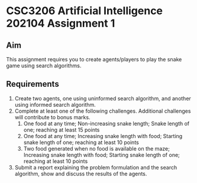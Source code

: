# CSC3206 Artificial Intelligence 202104 Assignment 1

## Aim

This assignment requires you to create agents/players to play the snake game using search algorithms.

## Requirements

1. Create two agents, one using uninformed search algorithm, and another using informed search algorithm.
2. Complete at least one of the following challenges. Additional challenges will contribute to bonus marks.
   1. One food at any time; Non-increasing snake length; Snake length of one; reaching at least 15 points
   2. One food at any time; Increasing snake length with food; Starting snake length of one; reaching at least 10 points
   3. Two food generated when no food is available on the maze; Increasing snake length with food; Starting snake length of one; reaching at least 10 points
3. Submit a report explaining the problem formulation and the search algorithm, show and discuss the results of the agents.